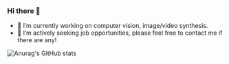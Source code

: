### Hi there 👋

- 🔭 I’m currently working on computer vision, image/video synthesis. 
- 👯 I’m actively seeking job opportunities, please feel free to contact me if there are any!

![Anurag's GitHub stats](https://github-readme-stats.vercel.app/api?username=1900zyh&count_private=true&show_icons=true&theme=dracula)



<!--
**1900zyh/1900zyh** is a ✨ _special_ ✨ repository because its `README.md` (this file) appears on your GitHub profile.

Here are some ideas to get you started:

- 🔭 I’m currently working on ...
- 🌱 I’m currently learning ...
- 👯 I’m looking to collaborate on ...
- 🤔 I’m looking for help with ...
- 💬 Ask me about ...
- 📫 How to reach me: ...
- 😄 Pronouns: ...
- ⚡ Fun fact: ...
-->
